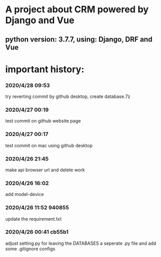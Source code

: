 # A project about CRM powered by Django and Vue
## python version: 3.7.7, using: Django, DRF and Vue
# important history:
### 2020/4/28 09:53
try reverting commit by github desktop, create database.7z
### 2020/4/27 00:19
test commit on github website page
### 2020/4/27 00:17
test commit on mac using github desktop
### 2020/4/26 21:45
make api browser url and delete work
### 2020/4/26 16:02
add model-device
### 2020/4/26 11:52 940855
update the requirement.txt
### 2020/4/26 00:41 cb55b1
adjust setting.py for leaving the DATABASES a seperate .py file and add some .gitignore configs

